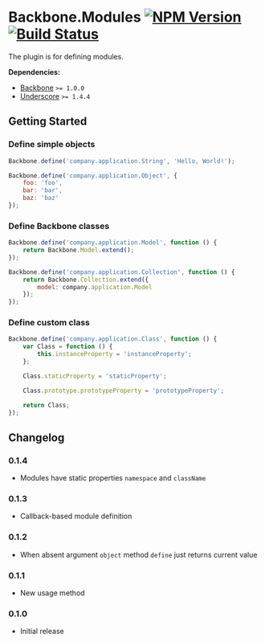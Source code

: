 [npm-badge]: https://badge.fury.io/js/backbone.modules.png
[npm-link]: https://badge.fury.io/js/backbone.modules

[travis-badge]: https://secure.travis-ci.org/DreamTheater/Backbone.Modules.png
[travis-link]: https://travis-ci.org/DreamTheater/Backbone.Modules

# Backbone.Modules [![NPM Version][npm-badge]][npm-link] [![Build Status][travis-badge]][travis-link]
The plugin is for defining modules.

**Dependencies:**

  - [Backbone](https://github.com/documentcloud/backbone) `>= 1.0.0`
  - [Underscore](https://github.com/documentcloud/underscore) `>= 1.4.4`

## Getting Started
### Define simple objects
```js
Backbone.define('company.application.String', 'Hello, World!');

Backbone.define('company.application.Object', {
    foo: 'foo',
    bar: 'bar',
    baz: 'baz'
});
```

### Define Backbone classes
```js
Backbone.define('company.application.Model', function () {
    return Backbone.Model.extend();
});

Backbone.define('company.application.Collection', function () {
    return Backbone.Collection.extend({
        model: company.application.Model
    });
});
```

### Define custom class
```js
Backbone.define('company.application.Class', function () {
    var Class = function () {
        this.instanceProperty = 'instanceProperty';
    };

    Class.staticProperty = 'staticProperty';

    Class.prototype.prototypeProperty = 'prototypeProperty';

    return Class;
});
```

## Changelog
### 0.1.4
  - Modules have static properties `namespace` and `className`

### 0.1.3
  - Callback-based module definition

### 0.1.2
  - When absent argument `object` method `define` just returns current value

### 0.1.1
  - New usage method

### 0.1.0
  - Initial release
